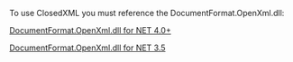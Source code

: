 To use ClosedXML you must reference the DocumentFormat.OpenXml.dll:

[DocumentFormat.OpenXml.dll for NET 4.0+](http://download-codeplex.sec.s-msft.com/Download?ProjectName=closedxml&DownloadId=856114)

[DocumentFormat.OpenXml.dll for NET 3.5](https://www.codeplex.com/Download?ProjectName=closedxml&DownloadId=177539)
